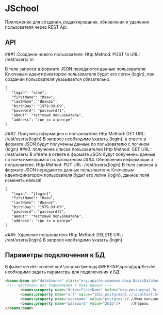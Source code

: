 # JSchool

Приложение для создания, редактирования, обновления и удаления пользователя через REST Api.


## API
###1 .Создание нового пользователя: 
Http Method: POST \n
URL: /rest/users/ \n
 
 В теле запроса в формате JSON передаются данные пользователя:
 Ключевым идентификатором пользователя будет его логин {login}, при создании пользователя указывается обязательно. 

 ```html
 {
    "login": "vano",
    "firstName": "Иван",
    "lastName": "Иванов",
    "birthDay": "1979-09-09",
    "password": "password!1",
    "aBout": "тестовый пользователь",
    "address": "где то в центре"
 }
 ```

###2. Получить нформацию о пользователе
Http Method: GET
URL: /rest/users/{login}
В запросе необходимо указать {login}, в ответе в формате JSON будут полученны данные по пользователю с логином {login}
###3. получение списка пользователей
Http Method: GET
URL: /rest/users/
В ответе в ответе в формате JSON будут полученны данные по всем имеющимся пользователям
###4. Обновлении информации о пользователе.
Http Method: PUT
URL: /rest/users/{login}
В теле запроса в формате JSON передаются данные пользователя:
Ключевым идентификатором пользователя будет его логин {login}, данное поля изменять нельзя! 

 ```html
 {
    "login": "{login}",
    "firstName": "Иван",
    "lastName": "Иванов",
    "birthDay": "1979-09-09",
    "password": "password!2",
    "aBout": "тестовый пользователь",
    "address": "где то в центре"
 }
 ```
###5. Удаление пользователя
Http Method: DELETE
URL: /rest/users/{login}
В запросе необходимо указать {login}

## Параметры подключения к БД

В файле servlet-context.xml  \src\main\webapp\WEB-INF\spring\appServlet необходимо задать параметры для подключения к БД
 ```html
 <beans:bean id="dataSource" class="org.apache.commons.dbcp.BasicDataSource" destroy-method="close">
  <!-- настройки для подключения к базе данных -->
        <beans:property name="driverClassName" value="org.postgresql.Driver"/> //драйвер для подключения к БД
        <beans:property name="url" value="jdbc:postgresql://localhost:5432/users"/> //Адрес сервера БД
        <beans:property name="username" value="postgres"/> //Имя пользователя
        <beans:property name="password" value="2016"/>     //Пароль
 </beans:bean>
 ```
